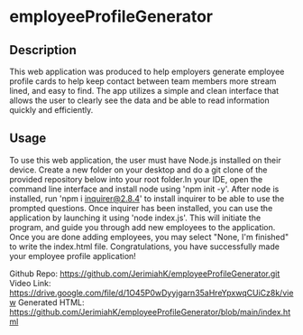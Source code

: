 # employeeProfileGenerator

## Description 
This web application was produced to help employers generate employee profile cards to help keep contact between team members more stream lined, and easy to find. The app utilizes a simple and clean interface that allows the user to clearly see the data and be able to read information quickly and efficiently.

## Usage
To use this web application, the user must have Node.js installed on their device. Create a new folder on your desktop and do a git clone of the provided repository below into your root folder.In your IDE, open the command line interface and install node using 'npm init -y'. After node is installed, run 'npm i inquirer@2.8.4' to install inquirer to be able to use the prompted questions. Once inquirer has been installed, you can use the application by launching it using 'node index.js'. This will initiate the program, and guide you through add new employees to the application. Once you are done adding employees, you may select "None, I'm finished" to write the index.html file. Congratulations, you have successfully made your employee profile application!

Github Repo: https://github.com/JerimiahK/employeeProfileGenerator.git
Video Link: https://drive.google.com/file/d/1O45P0wDyyjgarn35aHreYpxwqCUiCz8k/view
Generated HTML: https://github.com/JerimiahK/employeeProfileGenerator/blob/main/index.html